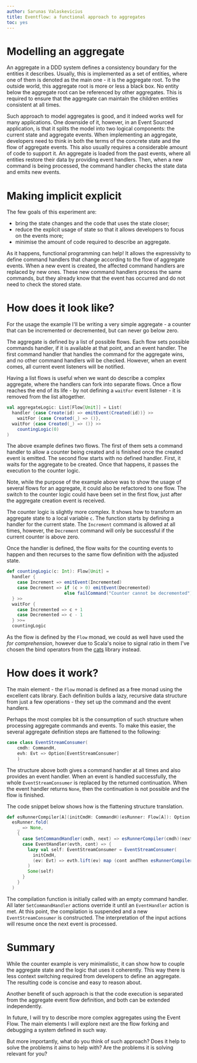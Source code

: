 ```yaml
---
author: Sarunas Valaskevicius
title: Eventflow: a functional approach to aggregates
toc: yes
---
```


Modelling an aggregate
========

An aggregate in a DDD system defines a consistency boundary for the entities it describes. Usually, this is implemented as a set of entities, where one of them is denoted as the main one - it is the aggregate root. To the outside world, this aggregate root is more or less a black box. No entity below the aggregate root can be referenced by other aggregates. This is required to ensure that the aggregate can maintain the children entities consistent at all times.

Such approach to model aggregates is good, and it indeed works well for many applications. One downside of it, however, in an Event Sourced application, is that it splits the model into two logical components: the current state and aggregate events. When implementing an aggregate, developers need to think in both the terms of the concrete state and the flow of aggregate events. This also usually requires a considerable amount of code to support it. An aggregate is loaded from the past events, where all entities restore their data by providing event handlers. Then, when a new command is being processed, the command handler checks the state data and emits new events.

Making implicit explicit
========================

The few goals of this experiment are:

  - bring the state changes and the code that uses the state closer;
  - reduce the explicit usage of state so that it allows developers to focus on the events more;
  - minimise the amount of code required to describe an aggregate.

As it happens, functional programming can help! It allows the expressivity to define command handlers that change according to the flow of aggregate events. When a new event is created, the affected command handlers are replaced by new ones. These new command handlers process the same commands, but they already know that the event has occurred and do not need to check the stored state.

How does it look like?
======================

For the usage the example I'll be writing a very simple aggregate - a counter that can be incremented or decremented, but can never go below zero.

The aggregate is defined by a list of possible flows. Each flow sets possible commands handler, if it is available at that point, and an event handler. The first command handler that handles the command for the aggregate wins, and no other command handlers will be checked. However, when an event comes, all current event listeners will be notified.

Having a list flows is useful when we want do describe a complex aggregate, where the handlers can fork into separate flows. Once a flow reaches the end of its life - by not defining a `waitFor` event listener - it is removed from the list altogether.

````scala
val aggregateLogic: List[Flow[Unit]] = List(
  handler {case Create(id) => emitEvent(Created(id))} >> 
    waitFor {case Created(_) => ()},
  waitFor {case Created(_) => ()} >>
    countingLogic(0)
)
````

The above example defines two flows. The first of them sets a command handler to allow a counter being created and is finished once the created event is emitted. The second flow starts with no defined handler. First, it waits for the aggregate to be created. Once that happens, it passes the execution to the counter logic.

Note, while the purpose of the example above was to show the usage of several flows for an aggregate, it could also be refactored to one flow. The switch to the counter logic could have been set in the first flow, just after the aggregate creation event is received.

The counter logic is slightly more complex. It shows how to transform an aggregate state to a local variable `c`. The function starts by defining a handler for the current state. The `Increment` command is allowed at all times, however, the `Decrement` command will only be successful if the current counter is above zero.

Once the handler is defined, the flow waits for the counting events to happen and then recurses to the same flow definition with the adjusted state.

````scala
def countingLogic(c: Int): Flow[Unit] =
  handler {
    case Increment => emitEvent(Incremented)
    case Decrement => if (c > 0) emitEvent(Decremented)
                      else failCommand("Counter cannot be decremented")
  } >>
  waitFor {
    case Incremented => c + 1
    case Decremented => c - 1
  } >>=
  countingLogic
````

As the flow is defined by the `Flow` monad, we could as well have used the _for comprehension_, however due to Scala's noise to signal ratio in them I've chosen the bind operators from the [cats](https://github.com/non/cats) library instead.


How does it work?
=================

The main element - the `Flow` monad is defined as a free monad using the excellent cats library. Each definition builds a lazy, recursive data structure from just a few operations - they set up the command and the event handlers.

Perhaps the most complex bit is the consumption of such structure when processing aggregate commands and events. To make this easier, the several aggregate definition steps are flattened to the following:

````scala
case class EventStreamConsumer(
    cmdh: CommandH,
    evh: Evt => Option[EventStreamConsumer]
    )
````

The structure above both gives a command handler at all times and also provides an event handler. When an event is handled successfully, the whole `EventStreamConsumer` is replaced by the returned continuation. When the event handler returns `None`, then the continuation is not possible and the flow is finished.

The code snippet below shows how is the flattening structure translation.

````scala
def esRunnerCompiler[A](initCmdH: CommandH)(esRunner: Flow[A]): Option[EventStreamConsumer] =
  esRunner.fold(
    _ => None,
    {
      case SetCommandHandler(cmdh, next) => esRunnerCompiler(cmdh)(next)
      case EventHandler(evth, cont) => {
        lazy val self: EventStreamConsumer = EventStreamConsumer(
          initCmdH,
          (ev: Evt) => evth.lift(ev) map (cont andThen esRunnerCompiler(initCmdH)) getOrElse Some(self)
        )
        Some(self)
      }
    }
  )
````

The compilation function is initially called with an empty command handler. All later `SetCommandHandler` actions override it until  an `EventHandler` action is met. At this point, the compilation is suspended and a new `EventStreamConsumer` is constructed. The interpretation of the input actions will resume once the next event is processed.

Summary
=======

While the counter example is very minimalistic, it can show how to couple the aggregate state and the logic that uses it coherently. This way there is less context switching required from developers to define an aggregate. The resulting code is concise and easy to  reason about.

Another benefit of such approach is that the code execution is separated from the aggregate event flow definition, and both can be extended independently.

In future, I will try to describe more complex aggregates using the Event Flow. The main elements I will explore next are the flow forking and debugging a system defined in such way.

But more importantly, what do you think of such approach? Does it help to solve the problems it aims to help with? Are the problems  it is solving relevant for you?

